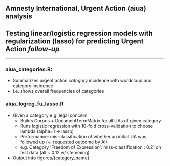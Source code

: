 ## Amnesty International, Urgent Action (aiua) analysis
## Testing linear/logistic regression models with regularization (lasso) for predicting Urgent Action *follow-up*
---
### aiua_categories.R: 
- Summarizes urgent action *category* incidence with wordcloud and category incidence
- i.e. shows overall frequencies of categories

### aiua_logreg_fu_lasso.R
- Given a category e.g. legal concern
	- Builds Corpus + DocumentTermMatrix for all UAs of given category
	- Runs logistic regression with 10-fold cross-validation to choose lambda (alpha=1 -> lasso) 
	- Performance: mis-classification of whether an initial UA was followed up (<- requested outcome by AI)
    - e.g. Category 'Freedom of Expression': miss-classification : 0.21 on test data (all ~ 0.12 w/ stemming)
- Output into figures/{category_name}
